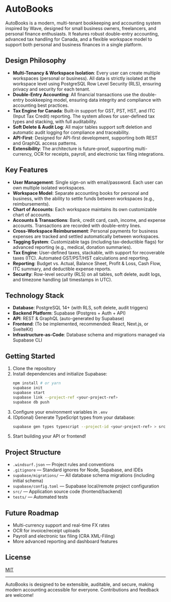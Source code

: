 # AutoBooks

AutoBooks is a modern, multi-tenant bookkeeping and accounting system inspired by Wave, designed for small business owners, freelancers, and personal finance enthusiasts. It features robust double-entry accounting, advanced tax handling for Canada, and a flexible workspace model to support both personal and business finances in a single platform.

## Design Philosophy

- **Multi-Tenancy & Workspace Isolation**: Every user can create multiple workspaces (personal or business). All data is strictly isolated at the workspace level using PostgreSQL Row Level Security (RLS), ensuring privacy and security for each tenant.
- **Double-Entry Accounting**: All financial transactions use the double-entry bookkeeping model, ensuring data integrity and compliance with accounting best practices.
- **Tax Engine for Canada**: Built-in support for GST, PST, HST, and ITC (Input Tax Credit) reporting. The system allows for user-defined tax types and stacking, with full auditability.
- **Soft Delete & Audit Log**: All major tables support soft deletion and automatic audit logging for compliance and traceability.
- **API-First**: Designed for API-first development, supporting both REST and GraphQL access patterns.
- **Extensibility**: The architecture is future-proof, supporting multi-currency, OCR for receipts, payroll, and electronic tax filing integrations.

## Key Features

- **User Management**: Single sign-on with email/password. Each user can own multiple isolated workspaces.
- **Workspace Model**: Separate accounting books for personal and business, with the ability to settle funds between workspaces (e.g., reimbursements).
- **Chart of Accounts**: Each workspace maintains its own customizable chart of accounts.
- **Accounts & Transactions**: Bank, credit card, cash, income, and expense accounts. Transactions are recorded with double-entry lines.
- **Cross-Workspace Reimbursement**: Personal payments for business expenses are tracked and settled automatically between workspaces.
- **Tagging System**: Customizable tags (including tax-deductible flags) for advanced reporting (e.g., medical, donation summaries).
- **Tax Engine**: User-defined taxes, stackable, with support for recoverable taxes (ITC). Automated GST/PST/HST calculations and reporting.
- **Reporting**: Budget vs. Actual, Balance Sheet, Profit & Loss, Cash Flow, ITC summary, and deductible expense reports.
- **Security**: Row-level security (RLS) on all tables, soft delete, audit logs, and timezone handling (all timestamps in UTC).

## Technology Stack

- **Database**: PostgreSQL 14+ (with RLS, soft delete, audit triggers)
- **Backend Platform**: Supabase (Postgres + Auth + API)
- **API**: REST & GraphQL (auto-generated by Supabase)
- **Frontend**: (To be implemented, recommended: React, Next.js, or SvelteKit)
- **Infrastructure-as-Code**: Database schema and migrations managed via Supabase CLI

## Getting Started

1. Clone the repository
2. Install dependencies and initialize Supabase:
   ```bash
   npm install # or yarn
   supabase init
   supabase start
   supabase link --project-ref <your-project-ref>
   supabase db push
   ```
3. Configure your environment variables in `.env`
4. (Optional) Generate TypeScript types from your database:
   ```bash
   supabase gen types typescript --project-id <your-project-ref> > src/types/supabase.ts
   ```
5. Start building your API or frontend!

## Project Structure

- `.windsurf.json` — Project rules and conventions
- `.gitignore` — Standard ignores for Node, Supabase, and IDEs
- `supabase/migrations/` — All database schema migrations (including initial schema)
- `supabase/config.toml` — Supabase local/remote project configuration
- `src/` — Application source code (frontend/backend)
- `tests/` — Automated tests

## Future Roadmap

- Multi-currency support and real-time FX rates
- OCR for invoice/receipt uploads
- Payroll and electronic tax filing (CRA XML-Filing)
- More advanced reporting and dashboard features

## License

[MIT](LICENSE)

---

AutoBooks is designed to be extensible, auditable, and secure, making modern accounting accessible for everyone. Contributions and feedback are welcome!

